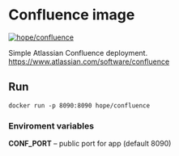 # Confluence image

[![hope/confluence](https://img.shields.io/badge/docker-hope/confluence-brightgreen.svg)](https://hub.docker.com/r/hope/confluence/)

Simple Atlassian Confluence deployment.  
https://www.atlassian.com/software/confluence

## Run

    docker run -p 8090:8090 hope/confluence
    
### Enviroment variables

**CONF_PORT** – public port for app (default 8090)
